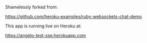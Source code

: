 Shamelessly forked from:

https://github.com/heroku-examples/ruby-websockets-chat-demo

This app is running live on Heroku at:

https://angelo-test-sse.herokuapp.com
